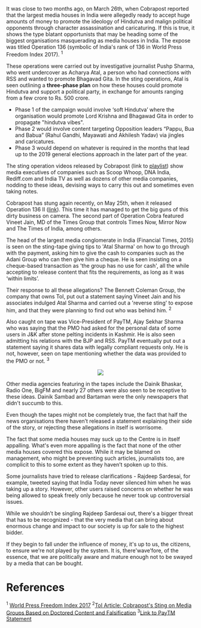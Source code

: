 <!-- TITLE: Operation 136: Press for Sale to the Highest Bidder  -->
<!-- SUBTITLE: An opinion editorial by XYZ on the Cobrapost Expose and what it means for us. -->

It was close to two months ago, on March 26th, when Cobrapost reported that the largest media houses in India were allegedly ready to accept huge amounts of money to promote the ideology of Hindutva and malign political opponents through character assassination and caricaturing. If this is true, it shows the type blatant opportunists that may be heading some of the biggest organisations masquerading as media houses in India. The expose was titled Operation 136 (symbolic of India's rank of 136 in World Press Freedom Index 2017). <sup>1</sup>

These operations were carried out by investigative journalist Pushp Sharma, who went undercover as Acharya Atal, a person who had connections with RSS and wanted to promote Bhagavad Gita. In the sting operations, Atal is seen outlining a **three-phase plan** on how these houses could promote Hindutva and support a political party, in exchange for amounts ranging from a few crore to Rs. 500 crore.

  - Phase 1 of the campaign would involve ‘soft Hindutva’ where the organisation would promote Lord Krishna and Bhagawad Gita in order to propagate "hindutva vibes".
  - Phase 2 would involve content targeting Opposition leaders “Pappu, Bua and Babua” (Rahul Gandhi, Mayawati and Akhilesh Yadav) via jingles and caricatures.
  - Phase 3 would depend on whatever is required in the months that lead up to the 2019 general elections approach in the later part of the year.

The sting operation videos released by Cobrapost (link to [playlist](https://www.youtube.com/playlist?list=PLtIitJsHQm64R3FYDlyEqoMB3ZJQUzQ8C)) show media executives of companies such as Scoop Whoop, DNA India, Rediff.com and India TV as well as dozens of other media companies, nodding to these ideas, devising ways to carry this out and sometimes even taking notes. 

Cobrapost has stung again recently, on May 25th, when it released Operation 136 II ([link](https://www.youtube.com/playlist?list=PLtIitJsHQm66Z2Vk7Us-YE_Bhy0_eYG_C)). This time it has managed to get the big guns of this dirty business on camera. The second part of Operation Cobra featured Vineet Jain, MD of the Times Group that controls Times Now, Mirror Now and The Times of India, among others. 

The head of the largest media conglomerate in India (Financial Times, 2015) is seen on the sting-tape giving tips to 'Atal Sharma' on how to go through with the payment, asking him to give the cash to companies such as the Adani Group who can then give him a cheque. He is seen insisting on a cheque-based transaction as 'the group has no use for cash', all the while accepting to release content that fits the requirements, as long as it was ‘within limits’.

Their response to all these allegations? The Bennett Coleman Group, the company that owns ToI, put out a statement saying Vineet Jain and his associates indulged Atal Sharma and carried out a 'reverse sting' to expose him, and that they were planning to find out who was behind him. <sup>2</sup>

Also caught on tape was Vice-President of PayTM, Ajay Sekhar Sharma who was saying that the PMO had asked for the personal data of some users in J&K after stone pelting incidents in Kashmir. He is also seen admitting his relations with the BJP and RSS. PayTM eventually put out a statement saying it shares data with legally compliant requests only. He is not, however, seen on tape mentioning whether the data was provided to the PMO or not. <sup>3</sup>

<center>
<img src = "https://wiki.bits-hyd.org/uploads/news/paytm-tweet.png">
</center>

Other media agencies featuring in the tapes include the Dainik Bhaskar, Radio One, BigFM and nearly 27 others were also seen to be receptive to these ideas. Dainik Sambad and Bartaman were the only newspapers that didn't succumb to this. 

Even though the tapes might not be completely true, the fact that half the news organisations there haven’t released a statement explaining their side of the story, or rejecting these allegations in itself is worrisome.

The fact that some media houses may suck up to the Centre is in itself appalling. What's even more appalling is the fact that none of the other media houses covered this expose. While it may be blamed on management, who might be preventing such articles, journalists too, are complicit to this to some extent as they haven’t spoken up to this. 

Some journalists have tried to release clarifications - Rajdeep Sardesai, for example, tweeted saying that India Today never silenced him when he was taking up a story. However, other users raised concerns on whether he was being allowed to speak freely only because he never took up controversial issues.



While we shouldn’t be singling Rajdeep Sardesai out, there's a bigger threat that has to be recognized - that the very media that can bring about enormous change and impact to our society is up for sale to the highest bidder.

If they begin to fall under the influence of money, it's up to us, the citizens, to ensure we're not played by the system. It is, there'wave’fore, of the essence, that we are politically aware and mature enough not to be swayed by a media that can be bought. 



# References
<sup>1</sup> [World Press Freedom Index 2017](https://rsf.org/en/ranking/2017)
<sup>2</sup>[ToI Article: Cobrapost's Sting on Media Groups Based on Doctored Content and Falsification](https://timesofindia.indiatimes.com/india/cobraposts-sting-on-media-groups-based-on-doctored-content-and-falsification/articleshow/64335830.cms)
<sup>3</sup>[Link to PayTM Statement](https://twitter.com/Paytm/status/1000042122119143424)